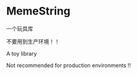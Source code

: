 # MemeString

一个玩具库  

不要用到生产环境！！  

A toy library  

Not recommended for production environments !!  


  
  